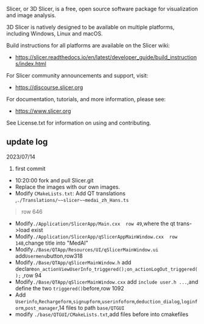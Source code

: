 Slicer, or 3D Slicer, is a free, open source software package for visualization and
image analysis.

3D Slicer is natively designed to be available on multiple platforms,
including Windows, Linux and macOS.

Build instructions for all platforms are available on the Slicer wiki:
- https://slicer.readthedocs.io/en/latest/developer_guide/build_instructions/index.html

For Slicer community announcements and support, visit:
- https://discourse.slicer.org

For documentation, tutorials, and more information, please see:
- https://www.slicer.org

See License.txt for information on using and contributing.


## update log

2023/07/14
1. first commit
- 10:20:00 fork and pull Slicer.git
- Replace the images with our own images.
- Modify `CMakeLists.txt`: Add QT translations ,`./Translations/~~slicer~~medai_zh_Hans.ts`
> row 646
- Modify`./Application/SlicerApp/Main.cxx  row 49`,where the qt trans->load exist
- Modify`./Application/SlicerApp/qSlicerAppMainWindow.cxx  row 148`,change title into "MedAI"
- Modify`./Base/QTApp/Resources/UI/qSlicerMainWindow.ui` add`Usermenu`button,row318
- Modify`./Base/QTApp/qSlicerMainWindow.h` add declare`on_actionViewUserInfo_triggered();on_actionLogOut_triggered();` ,row 94
- Modify`./Base/QTApp/qSlicerMainWindow.cxx` add `include user.h ...`,and define the two `triggered()`before,row 1092
- Add `Userinfo`,`Rechargeform`,`signupform`,`userinfoform`,`deduction_dialog`,`loginform`,`post_manager`,14 files to path `base/QTGUI`
- modify `./base/QTGUI/CMakeLists.txt`,add files before into cmakefiles
